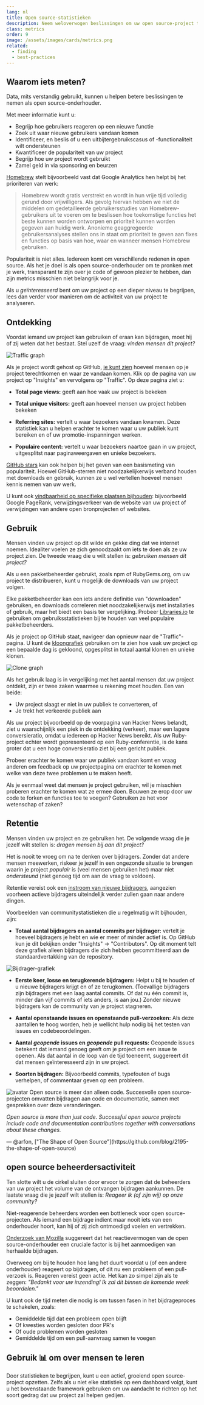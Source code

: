 ```yaml
---
lang: nl
title: Open source-statistieken
description: Neem weloverwogen beslissingen om uw open source-project te laten gedijen door het succes ervan te meten en bij te houden.
class: metrics
order: 9
image: /assets/images/cards/metrics.png
related:
  - finding
  - best-practices
---
```


## Waarom iets meten?

Data, mits verstandig gebruikt, kunnen u helpen betere beslissingen te nemen als open source-onderhouder.

Met meer informatie kunt u:

* Begrijp hoe gebruikers reageren op een nieuwe functie
* Zoek uit waar nieuwe gebruikers vandaan komen
* Identificeer, en beslis of u een uitbijtergebruikscasus of -functionaliteit wilt ondersteunen
* Kwantificeer de populariteit van uw project
* Begrijp hoe uw project wordt gebruikt
* Zamel geld in via sponsoring en beurzen

[Homebrew](https://github.com/Homebrew/brew/blob/bbed7246bc5c5b7acb8c1d427d10b43e090dfd39/docs/Analytics.md) stelt bijvoorbeeld vast dat Google Analytics hen helpt bij het prioriteren van werk:

> Homebrew wordt gratis verstrekt en wordt in hun vrije tijd volledig gerund door vrijwilligers. Als gevolg hiervan hebben we niet de middelen om gedetailleerde gebruikersstudies van Homebrew-gebruikers uit te voeren om te beslissen hoe toekomstige functies het beste kunnen worden ontworpen en prioriteit kunnen worden gegeven aan huidig werk. Anonieme geaggregeerde gebruikersanalyses stellen ons in staat om prioriteit te geven aan fixes en functies op basis van hoe, waar en wanneer mensen Homebrew gebruiken.

Populariteit is niet alles. Iedereen komt om verschillende redenen in open source. Als het je doel is als open source-onderhouder om te pronken met je werk, transparant te zijn over je code of gewoon plezier te hebben, dan zijn metrics misschien niet belangrijk voor je.

Als u _geïnteresseerd_ bent om uw project op een dieper niveau te begrijpen, lees dan verder voor manieren om de activiteit van uw project te analyseren.

## Ontdekking

Voordat iemand uw project kan gebruiken of eraan kan bijdragen, moet hij of zij weten dat het bestaat. Stel uzelf de vraag: _vinden mensen dit project?_

![Traffic graph](/assets/images/metrics/repo_traffic_graphs_tooltip.png)

Als je project wordt gehost op GitHub, [je kunt zien](https://help.github.com/articles/about-repository-graphs/#traffic) hoeveel mensen op je project terechtkomen en waar ze vandaan komen. Klik op de pagina van uw project op "Insights" en vervolgens op "Traffic". Op deze pagina ziet u:

* **Total page views:** geeft aan hoe vaak uw project is bekeken

* **Total unique visitors:** geeft aan hoeveel mensen uw project hebben bekeken

* **Referring sites:** vertelt u waar bezoekers vandaan kwamen. Deze statistiek kan u helpen erachter te komen waar u uw publiek kunt bereiken en of uw promotie-inspanningen werken.

* **Populaire content:** vertelt u waar bezoekers naartoe gaan in uw project, uitgesplitst naar paginaweergaven en unieke bezoekers.

[GitHub stars](https://help.github.com/articles/about-stars/) kan ook helpen bij het geven van een basismeting van populariteit. Hoewel GitHub-sterren niet noodzakelijkerwijs verband houden met downloads en gebruik, kunnen ze u wel vertellen hoeveel mensen kennis nemen van uw werk.

U kunt ook [vindbaarheid op specifieke plaatsen bijhouden](https://opensource.com/business/16/6/pirate-metrics): bijvoorbeeld Google PageRank, verwijzingsverkeer van de website van uw project of verwijzingen van andere open bronprojecten of websites.

## Gebruik

Mensen vinden uw project op dit wilde en gekke ding dat we internet noemen. Idealiter voelen ze zich genoodzaakt om iets te doen als ze uw project zien. De tweede vraag die u wilt stellen is: _gebruiken mensen dit project?_

Als u een pakketbeheerder gebruikt, zoals npm of RubyGems.org, om uw project te distribueren, kunt u mogelijk de downloads van uw project volgen.

Elke pakketbeheerder kan een iets andere definitie van "downloaden" gebruiken, en downloads correleren niet noodzakelijkerwijs met installaties of gebruik, maar het biedt een basis ter vergelijking. Probeer [Libraries.io](https://libraries.io/) te gebruiken om gebruiksstatistieken bij te houden van veel populaire pakketbeheerders.

Als je project op GitHub staat, navigeer dan opnieuw naar de "Traffic"-pagina. U kunt de [kloongrafiek](https://github.com/blog/1873-clone-graphs) gebruiken om te zien hoe vaak uw project op een bepaalde dag is gekloond, opgesplitst in totaal aantal klonen en unieke klonen.

![Clone graph](/assets/images/metrics/clone_graph.png)

Als het gebruik laag is in vergelijking met het aantal mensen dat uw project ontdekt, zijn er twee zaken waarmee u rekening moet houden. Een van beide:

* Uw project slaagt er niet in uw publiek te converteren, of
* Je trekt het verkeerde publiek aan

Als uw project bijvoorbeeld op de voorpagina van Hacker News belandt, ziet u waarschijnlijk een piek in de ontdekking (verkeer), maar een lagere conversieratio, omdat u iedereen op Hacker News bereikt. Als uw Ruby-project echter wordt gepresenteerd op een Ruby-conferentie, is de kans groter dat u een hoge conversieratio ziet bij een gericht publiek.

Probeer erachter te komen waar uw publiek vandaan komt en vraag anderen om feedback op uw projectpagina om erachter te komen met welke van deze twee problemen u te maken heeft.

Als je eenmaal weet dat mensen je project gebruiken, wil je misschien proberen erachter te komen wat ze ermee doen. Bouwen ze erop door uw code te forken en functies toe te voegen? Gebruiken ze het voor wetenschap of zaken?

## Retentie

Mensen vinden uw project en ze gebruiken het. De volgende vraag die je jezelf wilt stellen is: _dragen mensen bij aan dit project?_

Het is nooit te vroeg om na te denken over bijdragers. Zonder dat andere mensen meewerken, riskeer je jezelf in een ongezonde situatie te brengen waarin je project _populair_ is (veel mensen gebruiken het) maar niet _ondersteund_ (niet genoeg tijd om aan de vraag te voldoen).

Retentie vereist ook een [instroom van nieuwe bijdragers](http://blog.abigailcabunoc.com/increasing-developer-engagement-at-mozilla-science-learning-advocacy#contributor-pathways_2), aangezien voorheen actieve bijdragers uiteindelijk verder zullen gaan naar andere dingen.

Voorbeelden van communitystatistieken die u regelmatig wilt bijhouden, zijn:

* **Totaal aantal bijdragers en aantal commits per bijdrager:** vertelt je hoeveel bijdragers je hebt en wie er meer of minder actief is. Op GitHub kun je dit bekijken onder "Insights" -> "Contributors". Op dit moment telt deze grafiek alleen bijdragers die zich hebben gecommitteerd aan de standaardvertakking van de repository.

![Bijdrager-grafiek](/assets/images/metrics/repo_contributors_specific_graph.png)

* **Eerste keer, losse en terugkerende bijdragers:** Helpt u bij te houden of u nieuwe bijdragers krijgt en of ze terugkomen. (Toevallige bijdragers zijn bijdragers met een laag aantal commits. Of dat nu één commit is, minder dan vijf commits of iets anders, is aan jou.) Zonder nieuwe bijdragers kan de community van je project stagneren.

* **Aantal openstaande issues en openstaande pull-verzoeken:** Als deze aantallen te hoog worden, heb je wellicht hulp nodig bij het testen van issues en codebeoordelingen.

* **Aantal _geopende_ issues en _geopende_ pull requests:** Geopende issues betekent dat iemand genoeg geeft om je project om een ​​issue te openen. Als dat aantal in de loop van de tijd toeneemt, suggereert dit dat mensen geïnteresseerd zijn in uw project.

* **Soorten bijdragen:** Bijvoorbeeld commits, typefouten of bugs verhelpen, of commentaar geven op een probleem.

<aside markdown="1" class="pquote">
  <img src="https://avatars.githubusercontent.com/arfon?s=180" class="pquote-avatar" alt="avatar">
  Open source is meer dan alleen code. Succesvolle open source-projecten omvatten bijdragen aan code en documentatie, samen met gesprekken over deze veranderingen.
  
  _Open source is more than just code. Successful open source projects include code and documentation contributions together with conversations about these changes._
  <p markdown="1" class="pquote-credit">
— @arfon, ["The Shape of Open Source"](https://github.com/blog/2195-the-shape-of-open-source)
  </p>
</aside>

## open source beheerdersactiviteit

Ten slotte wilt u de cirkel sluiten door ervoor te zorgen dat de beheerders van uw project het volume van de ontvangen bijdragen aankunnen. De laatste vraag die je jezelf wilt stellen is: _Reageer ik (of zijn wij) op onze community?_

Niet-reagerende beheerders worden een bottleneck voor open source-projecten. Als iemand een bijdrage indient maar nooit iets van een onderhouder hoort, kan hij of zij zich ontmoedigd voelen en vertrekken.

[Onderzoek van Mozilla](https://docs.google.com/presentation/d/1hsJLv1ieSqtXBzd5YZusY-mB8e1VJzaeOmh8Q4VeMio/edit#slide=id.g43d857af8_0177) suggereert dat het reactievermogen van de open source-onderhouder een cruciale factor is bij het aanmoedigen van herhaalde bijdragen.

Overweeg om bij te houden hoe lang het duurt voordat u (of een andere onderhouder) reageert op bijdragen, of dit nu een probleem of een pull-verzoek is. Reageren vereist geen actie. Het kan zo simpel zijn als te zeggen: _"Bedankt voor uw inzending! Ik zal dit binnen de komende week beoordelen."_

U kunt ook de tijd meten die nodig is om tussen fasen in het bijdrageproces te schakelen, zoals:

* Gemiddelde tijd dat een probleem open blijft
* Of kwesties worden gesloten door PR's
* Of oude problemen worden gesloten
* Gemiddelde tijd om een ​​pull-aanvraag samen te voegen

## Gebruik 📊 om over mensen te leren

Door statistieken te begrijpen, kunt u een actief, groeiend open source-project opzetten. Zelfs als u niet elke statistiek op een dashboard volgt, kunt u het bovenstaande framework gebruiken om uw aandacht te richten op het soort gedrag dat uw project zal helpen gedijen.
